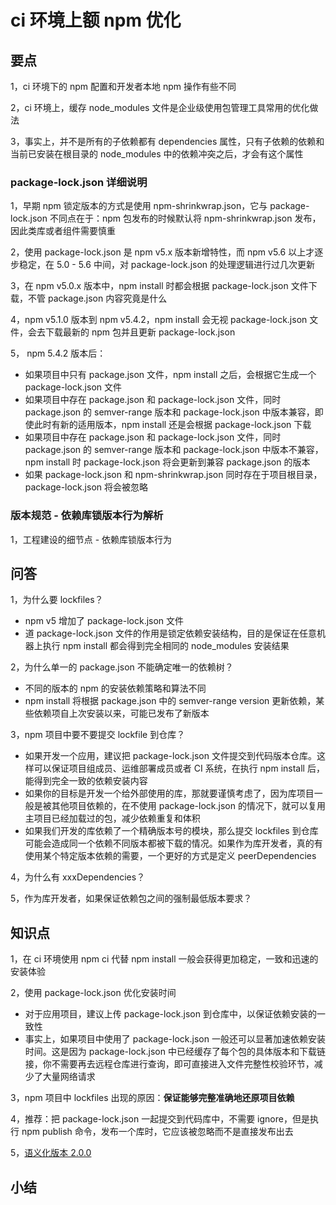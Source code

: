 # ci 环境上额 npm 优化

## 要点

1，ci 环境下的 npm 配置和开发者本地 npm 操作有些不同

2，ci 环境上，缓存 node_modules 文件是企业级使用包管理工具常用的优化做法

3，事实上，并不是所有的⼦依赖都有 dependencies 属性，只有⼦依赖的依赖和当前已安装在根⽬录的 node_modules 中的依赖冲突之后，才会有这个属性

### package-lock.json 详细说明

1，早期 npm 锁定版本的⽅式是使⽤ npm-shrinkwrap.json，它与 package-lock.json 不同点在于：npm 包发布的时候默认将 npm-shrinkwrap.json 发布，因此类库或者组件需要慎重

2，使⽤ package-lock.json 是 npm v5.x 版本新增特性，⽽ npm v5.6 以上才逐步稳定，在 5.0 - 5.6 中间，对 package-lock.json 的处理逻辑进⾏过⼏次更新

3，在 npm v5.0.x 版本中，npm install 时都会根据 package-lock.json ⽂件下载，不管 package.json 内容究竟是什么

4，npm v5.1.0 版本到 npm v5.4.2，npm install 会⽆视 package-lock.json ⽂件，会去下载最新的 npm 包并且更新 package-lock.json

5， npm 5.4.2 版本后：

- 如果项⽬中只有 package.json ⽂件，npm install 之后，会根据它⽣成⼀个 package-lock.json ⽂件
- 如果项⽬中存在 package.json 和 package-lock.json ⽂件，同时 package.json 的 semver-range 版本和 package-lock.json 中版本兼容，即使此时有新的适⽤版本，npm install 还是会根据 package-lock.json 下载
- 如果项⽬中存在 package.json 和 package-lock.json ⽂件，同时 package.json 的 semver-range 版本和 package-lock.json 中版本不兼容，npm install 时 package-lock.json 将会更新到兼容 package.json 的版本
- 如果 package-lock.json 和 npm-shrinkwrap.json 同时存在于项⽬根⽬录，package-lock.json 将会被忽略

### 版本规范 - 依赖库锁版本行为解析

1，工程建设的细节点 - 依赖库锁版本行为

## 问答

1，为什么要 lockfiles？

- npm v5 增加了 package-lock.json 文件
- 道 package-lock.json ⽂件的作⽤是锁定依赖安装结构，⽬的是保证在任意机器上执⾏ npm install 都会得到完全相同的 node_modules 安装结果

2，为什么单一的 package.json 不能确定唯一的依赖树？

- 不同的版本的 npm 的安装依赖策略和算法不同
- npm install 将根据 package.json 中的 semver-range version 更新依赖，某些依赖项⾃上次安装以来，可能已发布了新版本

3，npm 项目中要不要提交 lockfile 到仓库？

- 如果开发⼀个应⽤，建议把 package-lock.json ⽂件提交到代码版本仓库。这样可以保证项⽬组成员、运维部署成员或者 CI 系统，在执⾏ npm install 后，能得到完全⼀致的依赖安装内容
- 如果你的⽬标是开发⼀个给外部使⽤的库，那就要谨慎考虑了，因为库项⽬⼀般是被其他项⽬依赖的，在不使⽤ package-lock.json 的情况下，就可以复⽤主项⽬已经加载过的包，减少依赖重复和体积
- 如果我们开发的库依赖了⼀个精确版本号的模块，那么提交 lockfiles 到仓库可能会造成同⼀个依赖不同版本都被下载的情况。如果作为库开发者，真的有使⽤某个特定版本依赖的需要，⼀个更好的⽅式是定义 peerDependencies

4，为什么有 xxxDependencies？

5，作为库开发者，如果保证依赖包之间的强制最低版本要求？

## 知识点

1，在 ci 环境使用 npm ci 代替 npm install 一般会获得更加稳定，一致和迅速的安装体验

2，使用 package-lock.json 优化安装时间

- 对于应用项目，建议上传 package-lock.json 到仓库中，以保证依赖安装的⼀致性
- 事实上，如果项⽬中使⽤了 package-lock.json ⼀般还可以显著加速依赖安装时间。这是因为 package-lock.json 中已经缓存了每个包的具体版本和下载链接，你不需要再去远程仓库进⾏查询，即可直接进⼊⽂件完整性校验环节，减少了⼤量⽹络请求

3，npm 项目中 lockfiles 出现的原因：**保证能够完整准确地还原项目依赖**

4，推荐：把 package-lock.json 一起提交到代码库中，不需要 ignore，但是执行 npm publish 命令，发布一个库时，它应该被忽略而不是直接发布出去

5，[语义化版本 2.0.0](https://semver.org/lang/zh-CN/)

## 小结
